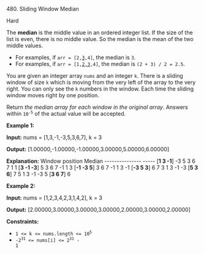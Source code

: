 480\. Sliding Window Median

Hard

The **median** is the middle value in an ordered integer list. If the size of the list is even, there is no middle value. So the median is the mean of the two middle values.

*   For examples, if <code>arr = [2,<ins>3</ins>,4]</code>, the median is `3`.
*   For examples, if <code>arr = [1,<ins>2,3</ins>,4]</code>, the median is `(2 + 3) / 2 = 2.5`.

You are given an integer array `nums` and an integer `k`. There is a sliding window of size `k` which is moving from the very left of the array to the very right. You can only see the `k` numbers in the window. Each time the sliding window moves right by one position.

Return _the median array for each window in the original array_. Answers within <code>10<sup>-5</sup></code> of the actual value will be accepted.

**Example 1:**

**Input:** nums = [1,3,-1,-3,5,3,6,7], k = 3

**Output:** [1.00000,-1.00000,-1.00000,3.00000,5.00000,6.00000]

**Explanation:** Window position Median --------------- ----- [**1 3 -1**] -3 5 3 6 7 1 1 [**3 -1 -3**] 5 3 6 7 -1 1 3 [**\-1 -3 5**] 3 6 7 -1 1 3 -1 [**\-3 5 3**] 6 7 3 1 3 -1 -3 [**5 3 6**] 7 5 1 3 -1 -3 5 [**3 6 7**] 6

**Example 2:**

**Input:** nums = [1,2,3,4,2,3,1,4,2], k = 3

**Output:** [2.00000,3.00000,3.00000,3.00000,2.00000,3.00000,2.00000]

**Constraints:**

*   <code>1 <= k <= nums.length <= 10<sup>5</sup></code>
*   <code>-2<sup>31</sup> <= nums[i] <= 2<sup>31</sup> - 1</code>